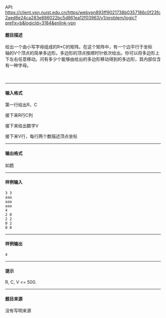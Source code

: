 API: https://client.vpn.nuist.edu.cn/https/webvpn893ff9021738b0357186c0f23fc2aed6e24ca283e886022bc5d861ea12f03963/v1/problem/logic?prefix=b&logicId=3184&enlink-vpn

#### 题目描述

给出一个由小写字母组成的R\*C的矩阵。在这个矩阵中，有一个边平行于坐标  
轴的V个顶点的简单多边形。多边形的顶点按顺时针依次给出。你可以将多边形上  
下左右任意移动。问有多少个能够由给出的多边形移动得到的多边形，其内部仅含  
有一种字母。   
   
 

---

#### 输入格式

第一行给出R，C

接下来R行C列

接下来给出数字V

接下来V行，每行两个数描述顶点坐标

---

#### 输出格式

如题

---

#### 样例输入
```
3 3 
aaa 
aaa 
aaa 
4 
2 0 
2 2 
0 2 
0 0 
```

---

#### 样例输出
```
4
```

---

#### 提示

R, C, V <= 500.   

---

#### 题目来源

没有写明来源